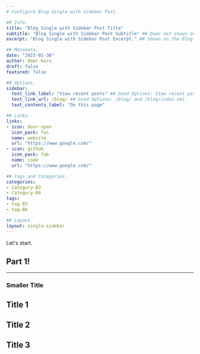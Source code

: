 ```yaml
---
# Configure Blog Single with Sidebar Post.

## Info.
title: "Blog Single with Sidebar Post Title"
subtitle: "Blog Single with Sidebar Post Subtitle" ## Does not shown on the Blog Main Page.
excerpt: "Blog Single with Sidebar Post Excerpt." ## Shown on the Blog Main Page, but does not shown on the Blog Post Page.

## Metadata.
date: "2023-01-30"
author: Omer Kara
draft: false
featured: false

## Options.
sidebar:
  text_link_label: "View recent posts" ## Good Options: View recent posts and Subscribe via RSS.
  text_link_url: /blog/ ## Good Options: /blog/ and /blog/index.xml.
  text_contents_label: "On this page"

## Links.
links:
- icon: door-open
  icon_pack: fas
  name: website
  url: "https://www.google.com/"
- icon: github
  icon_pack: fab
  name: code
  url: "https://www.google.com/"

## Tags and Categories.
categories:
- Category-B3
- Category-B4
tags:
- tag-B3
- tag-B4

## Layout.
layout: single-sidebar
---
```




Let's start.

## Part 1!
---

### Smaller Title

## Title 1

## Title 2

## Title 3
